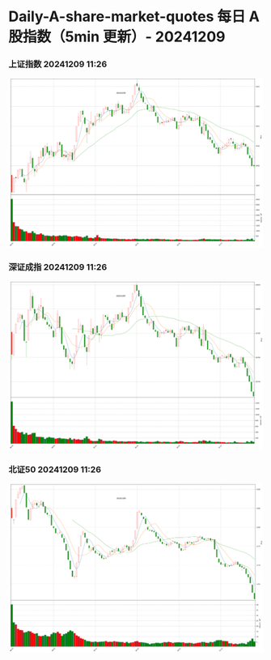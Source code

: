 
# Daily-A-share-market-quotes 每日 A 股指数（5min 更新）- 20241209

### 上证指数 20241209 11:26
![](./fig/2024/12/20241209-sh000001.png)

### 深证成指 20241209 11:26
![](./fig/2024/12/20241209-sz399001.png)

### 北证50 20241209 11:26
![](./fig/2024/12/20241209-bj899050.png)
